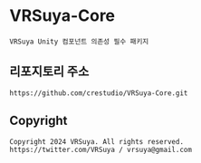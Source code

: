 # VRSuya-Core

```
VRSuya Unity 컴포넌트 의존성 필수 패키지
```

## 리포지토리 주소

```
https://github.com/crestudio/VRSuya-Core.git
```

## Copyright

```
Copyright 2024 VRSuya. All rights reserved.
https://twitter.com/VRSuya / vrsuya@gmail.com
```